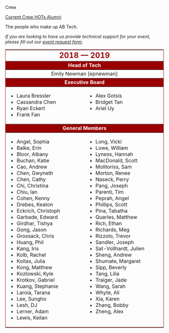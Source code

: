 Crew
<div class = "title-header">
  <p class="text-justify">
    <a href="/crew" class="current"> Current Crew </a>
    <a href="/hots"> HOTs </a>
    <a href="/alumni"> Alumni </a>
  </p>
</div>

The people who make up AB Tech.


<em>If you are looking to have us provide technical support for your
  event, please fill out our [event request form](/request).</em>

<table border="1" rules="rows" cellpadding="4" bordercolor="#990000">
  <tr>
    <td colspan="2" align="center" bgcolor="#FFFFFF" width="500"><FONT
        color="#990000" size="5"><b>2018 &mdash; 2019</b></FONT></td>
  </tr>

  <tr>
    <td colspan="2" align="center" bgcolor="#990000" width="500"><FONT
        color="#FFFFFF"><b>Head of Tech</b></FONT></td>
  </tr>

  <tr>
    <td colspan="2" align="center">Emily Newman [epnewman]</td>
  </tr>

  <tr>
    <td colspan="2" align="center" bgcolor="#990000" width="500"><FONT
        color="#FFFFFF"><b>Executive Board</b></FONT></td>
  </tr>

  <tr>
    <td width="230" valign="top">
      <ul>
        <li>Laura Bressler
        <li>Cassandra Chen
        <li>Ryan Eckert
      	<li>Frank Fan
      </ul>
    </td>
    <td width="230" valign="top">
      <ul>
        <li>Alex Gotsis
        <li>Bridget Tan
        <li>Ariel Uy
      </ul>
    </td>
  </tr>

  <tr>
    <td colspan="2" align="center" bgcolor="#990000" width="500"><FONT
        color="#FFFFFF"><b>General Members</b></FONT></td>
  </tr>

  <tr>
    <td width="230" valign="top">
      <ul>
        <li>Angel, Sophia
        <li>Balke, Erin
        <li>Bloor, Albany
        <li>Buchan, Katie
        <li>Cao, Andrew
        <li>Chen, Gwyneth
        <li>Chen, Cathy
        <li>Chi, Christina
        <li>Chiu, Ian
        <li>Cohen, Kenny
        <li>Drebes, Keaton
        <li>Eckrich, Christoph
        <li>Garbade, Edward
        <li>Girdhar, Tishya
        <li>Gong, Jason
        <li>Grossack, Chris
        <li>Huang, Phil
        <li>Kang, Iris
        <li>Kolb, Rachel
        <li>Koltas, Julia
        <li>Kong, Matthew
        <li>Kozlowski, Kyle
        <li>Krotkov, Gabriel
        <li>Kuang, Stephanie
        <li>Laroia, Tarana
        <li>Lee, Sungho
        <li>Lesh, DJ
        <li>Lerner, Adam
        <li>Lewis, Keilan
      </ul>
    </td>
    <td width="230" valign="top">
      <ul>
        <li>Long, Vicki
        <li>Lowe, William
        <li>Lyness, Hannah
        <li>MacDonald, Scott
        <li>Molitoriss, Sam
        <li>Morton, Renee
        <li>Naseck, Perry
        <li>Pang, Joseph
        <li>Parenti, Tim
        <li>Peprah, Angel
        <li>Phillips, Scott
        <li>Pina, Tabatha
        <li>Quarles, Matthew
        <li>Rich, Ethan
        <li>Richards, Meg
        <li>Rizzolo, Trevor
        <li>Sandler, Joseph
        <li>Sat-Vollhardt, Julien
        <li>Sheng, Andrew
        <li>Shumate, Margaret
        <li>Sipp, Beverly
        <li>Tang, Lilia
        <li>Traiger, Jade
        <li>Wang, Sarah
        <li>Whyte, Ali
        <li>Xia, Karen
        <li>Zhang, Bobby
        <li>Zheng, Alex
      </ul>
    </td>
  </tr>
</table>
